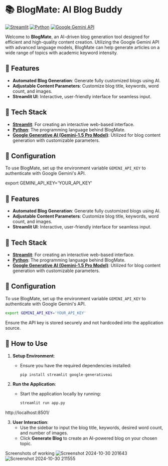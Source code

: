 # 📚 BlogMate: AI Blog Buddy

[![Streamlit](https://img.shields.io/badge/Streamlit-FF4B4B?style=for-the-badge&logo=streamlit&logoColor=white)](https://streamlit.io/)
[![Python](https://img.shields.io/badge/Python-3776AB?style=for-the-badge&logo=python&logoColor=white)](https://www.python.org/)
[![Google Gemini API](https://img.shields.io/badge/Google_Gemini-4285F4?style=for-the-badge&logo=google&logoColor=white)](https://ai.google.dev/gemini-api/docs/oauth)

Welcome to **BlogMate**, an AI-driven blog generation tool designed for efficient and high-quality content creation. Utilizing the Google Gemini API with advanced language models, BlogMate can help generate articles on a wide range of topics with academic keyword intensity.

## 🌟 Features

- **Automated Blog Generation**: Generate fully customized blogs using AI.
- **Adjustable Content Parameters**: Customize blog title, keywords, word count, and images.
- **Streamlit UI**: Interactive, user-friendly interface for seamless input.

## 🚀 Tech Stack

- **[Streamlit](https://streamlit.io/)**: For creating an interactive web-based interface.
- **[Python](https://www.python.org/)**: The programming language behind BlogMate.
- **[Google Generative AI (Gemini-1.5 Pro Model)](https://ai.google.dev/gemini-api/docs/oauth)**: Utilized for blog content generation with customizable parameters.

## 🔧 Configuration

To use BlogMate, set up the environment variable `GEMINI_API_KEY` to authenticate with Google Gemini's API.

export GEMINI_API_KEY='YOUR_API_KEY'

## 🌟 Features

- **Automated Blog Generation**: Generate fully customized blogs using AI.
- **Adjustable Content Parameters**: Customize blog title, keywords, word count, and images.
- **Streamlit UI**: Interactive, user-friendly interface for seamless input.

## 🚀 Tech Stack

- **[Streamlit](https://streamlit.io/)**: For creating an interactive web-based interface.
- **[Python](https://www.python.org/)**: The programming language behind BlogMate.
- **[Google Generative AI (Gemini-1.5 Pro Model)](https://ai.google.dev/gemini-api/docs/oauth)**: Utilized for blog content generation with customizable parameters.

## 🔧 Configuration

To use BlogMate, set up the environment variable `GEMINI_API_KEY` to authenticate with Google Gemini's API.

```bash
export GEMINI_API_KEY='YOUR_API_KEY'
```

Ensure the API key is stored securely and not hardcoded into the application source.

## 📜 How to Use

1. **Setup Environment**:
   - Ensure you have the required dependencies installed:
     ```bash
     pip install streamlit google-generativeai
     ```

2. **Run the Application**:
   - Start the application locally by running:
     ```bash
     streamlit run app.py
     ```
http://localhost:8501/


3. **User Interaction**:
   - Use the sidebar to input the blog title, keywords, desired word count, and number of images.
   - Click **Generate Blog** to create an AI-powered blog on your chosen topic.


Screenshots of working 
![Screenshot 2024-10-30 201643](https://github.com/user-attachments/assets/5fd53fc3-fc98-4337-921b-d1f8cea06071)
![Screenshot 2024-10-30 211555](https://github.com/user-attachments/assets/44366908-334f-4421-a0e2-d5e79c52eceb)

